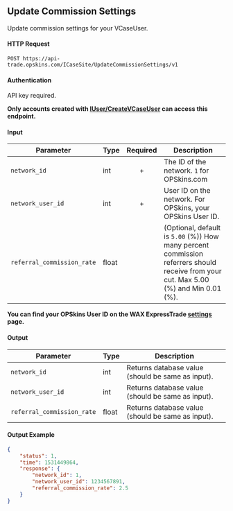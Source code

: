 ## Update Commission Settings

Update commission settings for your VCaseUser.

#### HTTP Request

`POST https://api-trade.opskins.com/ICaseSite/UpdateCommissionSettings/v1`

#### Authentication

API key required.

**Only accounts created with [IUser/CreateVCaseUser](/IUser/CreateVCaseUser.md) can access this endpoint.**

#### Input

Parameter | Type | Required   | Description
--------- | -----| :--------: | -----------
`network_id` | int | + | The ID of the network. `1` for OPSkins.com
`network_user_id` | int  | + | User ID on the network. For OPSkins, your OPSkins User ID.
`referral_commission_rate` | float  |  | (Optional, default is `5.00` (%)) How many percent commission referrers should receive from your cut. Max 5.00 (%) and Min 0.01 (%).

**You can find your OPSkins User ID on the WAX ExpressTrade [settings](https://trade.opskins.com/settings) page.**

#### Output

Parameter | Type | Description
--------- | -----| -------- 
`network_id` | int | Returns database value (should be same as input).
`network_user_id` | int  | Returns database value (should be same as input).
`referral_commission_rate` | float | Returns database value (should be same as input).

#### Output Example
```json
{
    "status": 1,
    "time": 1531449864,
    "response": {
        "network_id": 1,
        "network_user_id": 1234567891,
        "referral_commission_rate": 2.5
    }
}
```